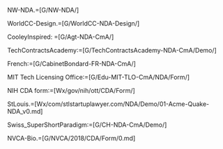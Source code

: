 NW-NDA.=[G/NW-NDA/]

WorldCC-Design.=[G/WorldCC-NDA-Design/]

CooleyInspired: =[G/Agt-NDA-CmA/]

TechContractsAcademy:=[G/TechContractsAcademy-NDA-CmA/Demo/]

French:=[G/CabinetBondard-FR-NDA-CmA/]

MIT Tech Licensing Office:=[G/Edu-MIT-TLO-CmA/NDA/Form/]

NIH CDA form:=[Wx/gov/nih/ott/CDA/Form/]

StLouis.=[Wx/com/stlstartuplawyer.com/NDA/Demo/01-Acme-Quake-NDA_v0.md]

Swiss_SuperShortParadigm:=[G/CH-NDA-CmA/Demo/]

NVCA-Bio.=[G/NVCA/2018/CDA/Form/0.md]